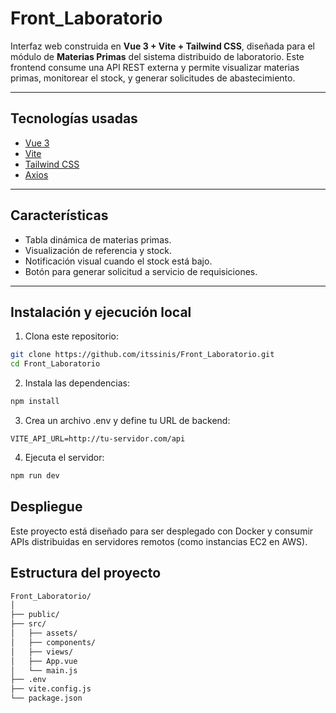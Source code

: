 # Front_Laboratorio

Interfaz web construida en **Vue 3 + Vite + Tailwind CSS**, diseñada para el módulo de **Materias Primas** del sistema distribuido de laboratorio. Este frontend consume una API REST externa y permite visualizar materias primas, monitorear el stock, y generar solicitudes de abastecimiento.

---

## Tecnologías usadas

- [Vue 3](https://vuejs.org/)
- [Vite](https://vitejs.dev/)
- [Tailwind CSS](https://tailwindcss.com/)
- [Axios](https://axios-http.com/)

---

## Características

- Tabla dinámica de materias primas.
- Visualización de referencia y stock.
- Notificación visual cuando el stock está bajo.
- Botón para generar solicitud a servicio de requisiciones.

---

## Instalación y ejecución local

1. Clona este repositorio:

```bash
git clone https://github.com/itssinis/Front_Laboratorio.git
cd Front_Laboratorio
```

2. Instala las dependencias:

```bash
npm install
```

3. Crea un archivo .env y define tu URL de backend:

```env
VITE_API_URL=http://tu-servidor.com/api
```

4. Ejecuta el servidor:

```bash
npm run dev
```

## Despliegue 

Este proyecto está diseñado para ser desplegado con Docker y consumir APIs distribuidas en servidores remotos (como instancias EC2 en AWS).

## Estructura del proyecto

```bash
Front_Laboratorio/
│
├── public/
├── src/
│   ├── assets/
│   ├── components/
│   ├── views/
│   ├── App.vue
│   └── main.js
├── .env
├── vite.config.js
└── package.json
```